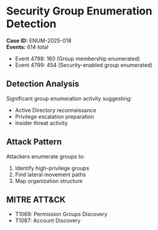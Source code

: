 # Security Group Enumeration Detection

**Case ID:** ENUM-2025-018  
**Events:** 614 total  
- Event 4798: 160 (Group membership enumerated)
- Event 4799: 454 (Security-enabled group enumerated)

## Detection Analysis
Significant group enumeration activity suggesting:
- Active Directory reconnaissance
- Privilege escalation preparation
- Insider threat activity

## Attack Pattern
Attackers enumerate groups to:
1. Identify high-privilege groups
2. Find lateral movement paths
3. Map organization structure

## MITRE ATT&CK
- T1069: Permission Groups Discovery
- T1087: Account Discovery
